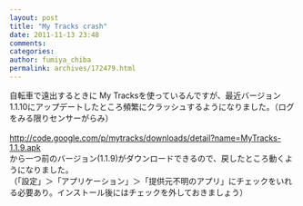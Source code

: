 ```yaml
---
layout: post
title: "My Tracks crash"
date: 2011-11-13 23:48
comments: 
categories: 
author: fumiya_chiba
permalink: archives/172479.html
---
```


自転車で遠出するときに My Tracksを使っているんですが、最近バージョン1.1.10にアップデートしたところ頻繁にクラッシュするようになりました。（ログをみる限りセンサーがらみ）<br>
<br>
<a href="http://code.google.com/p/mytracks/downloads/detail?name=MyTracks-1.1.9.apk" target="_blank" title="http://code.google.com/p/mytracks/downloads/detail?name=MyTracks-1.1.9.apk">http://code.google.com/p/mytracks/downloads/detail?name=MyTracks-1.1.9.apk</a><br>
から一つ前のバージョン(1.1.9)がダウンロードできるので、戻したところ動くようになりました。<br>
（「設定」＞「アプリケーション」＞「提供元不明のアプリ」にチェックをいれる必要あり。インストール後にはチェックを外しておきましょう）<br>


